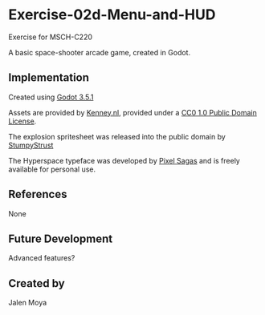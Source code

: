 # Exercise-02d-Menu-and-HUD

Exercise for MSCH-C220

A basic space-shooter arcade game, created in Godot.

## Implementation

Created using [Godot 3.5.1](https://godotengine.org/download)

Assets are provided by [Kenney.nl](https://kenney.nl/assets/space-shooter-extension), provided under a [CC0 1.0 Public Domain License](https://creativecommons.org/publicdomain/zero/1.0/).

The explosion spritesheet was released into the public domain by [StumpyStrust](https://opengameart.org/content/explosion-sheet)

The Hyperspace typeface was developed by [Pixel Sagas](https://www.dafont.com/hyperspace.font) and is freely available for personal use.

## References
None

## Future Development
Advanced features?

## Created by
Jalen Moya
